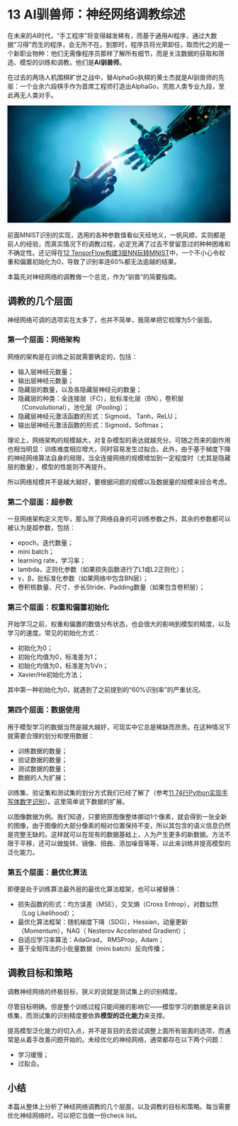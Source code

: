 # 13 AI驯兽师：神经网络调教综述

在未来的AI时代，“手工程序”将变得越发稀有，而基于通用AI程序，通过大数据“习得”而生的程序，会无所不在。到那时，程序员将光荣卸任，取而代之的是一个新职业物种：他们无需像程序员那样了解所有细节，而是关注数据的获取和筛选、模型的训练和调教。他们是**AI驯兽师**。

在过去的两场人机围棋旷世之战中，替AlphaGo执棋的黄士杰就是AI驯兽师的先驱：一个业余六段棋手作为首席工程师打造出AlphaGo，完胜人类专业九段，至此再无人类对手。

![驯兽师](img/2017-13-train.jpg)

前面MNIST识别的实现，选用的各种参数值看似天经地义，一帆风顺，实则都是前人的经验，而真实情况下的调教过程，必定充满了过去不曾留意过的种种困难和不确定性。还记得在[12 TensorFlow构建3层NN玩转MNIST](./12-TensorFlow构建3层NN实现手写体数字识别.md)中，一个不小心令权重和偏置初始化为0，导致了识别率连60%都无法逾越的结果。

本篇先对神经网络的调教做一个总览，作为“驯兽”的简要指南。

## 调教的几个层面

神经网络可调的选项实在太多了，也并不简单，我简单把它梳理为5个层面。

### 第一个层面：网络架构

网络的架构是在训练之前就需要确定的，包括：

- 输入层神经元数量；
- 输出层神经元数量；
- 隐藏层的数量，以及各隐藏层神经元的数量；
- 隐藏层的种类：全连接层（FC），批标准化层（BN），卷积层（Convolutional），池化层（Pooling）；
- 隐藏层神经元激活函数的形式：Sigmoid， Tanh，ReLU；
- 输出层神经元激活函数的形式：Sigmoid，Softmax；

理论上，网络架构的规模越大，对复杂模型的表达就越充分。可随之而来的副作用也相当明显：训练难度相应增大，同时容易发生过拟合。此外，由于基于梯度下降的神经网络算法自身的局限，当全连接网络的规模增加到一定程度时（尤其是隐藏层的数量），模型的性能则不再提升。

所以网络规模并不是越大越好，要根据问题的规模以及数据量的规模来综合考虑。

### 第二个层面：超参数

一旦网络架构定义完毕，那么除了网络自身的可训练参数之外，其余的参数都可以被认为是超参数，包括：

- epoch，迭代数量；
- mini batch；
- learning rate，学习率；
- lambda，正则化参数（如果损失函数进行了L1或L2正则化）；
- γ，β，批标准化参数（如果网络中包含BN层）；
- 卷积核数量、尺寸、步长Stride、Padding数量（如果包含卷积层）；

### 第三个层面：权重和偏置初始化

开始学习之前，权重和偏置的数值分布状态，也会很大的影响到模型的精度，以及学习的速度。常见的初始化方式：

- 初始化为0；
- 初始化均值为0，标准差为1；
- 初始化均值为0，标准差为1/&radic;n；
- Xavier/He初始化方法；

其中第一种初始化为0，就遇到了之前提到的“60%识别率”的严重状况。

### 第四个层面：数据使用

用于模型学习的数据当然是越大越好，可现实中它总是稀缺而昂贵。在这种情况下就需要合理的划分和使用数据：

- 训练数据的数量；
- 验证数据的数量；
- 测试数据的数量；
- 数据的人为扩展；

训练集、验证集和测试集的划分方式我们已经了解了（参考[11 74行Python实现手写体数字识别](./11-74行Python实现手写体数字识别.md)）。这里简单说下数据的扩展。

以图像数据为例。我们知道，只要把原图像整体挪动1个像素，就会得到一张全新的图像，由于图像的大部分像素的相对位置保持不变，所以其包含的语义信息仍然是完整无缺的。这样就可以在现有的数据基础上，人为产生更多的新数据。方法不限于平移，还可以做旋转、镜像、扭曲、添加噪音等等，以此来训练并提高模型的泛化能力。

### 第五个层面：最优化算法

即便是处于训练算法最外层的最优化算法框架，也可以被替换：

- 损失函数的形式：均方误差（MSE），交叉熵（Cross Entrop），对数似然（Log Likelihood）；
- 最优化算法框架：随机梯度下降（SDG），Hessian，动量更新（Momentum），NAG（ Nesterov Accelerated  Gradient）；
- 自适应学习率算法：AdaGrad， RMSProp，Adam；
- 基于全矩阵法的小批量数据（mini batch）反向传播；

## 调教目标和策略

调教神经网络的终极目标，狭义的说就是测试集上的识别精度。

尽管目标明确，但是整个训练过程只能间接的影响它——模型学习的数据是来自训练集，而测试集的识别精度要依靠**模型的泛化能力**来支撑。

提高模型泛化能力的切入点，并不是盲目的去尝试调整上面所有层面的选项，而通常是从着手改善问题开始的。未经优化的神经网络，通常都存在以下两个问题：

- 学习缓慢；
- 过拟合。

## 小结

本篇从整体上分析了神经网络调教的几个层面，以及调教的目标和策略。每当需要优化神经网络时，可以把它当做一份check list。
